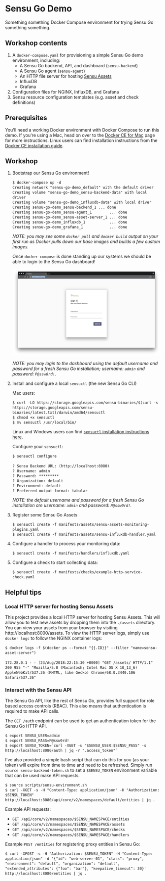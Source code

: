 # Sensu Go Demo

Something something Docker Compose environment for trying Sensu Go something
something.

## Workshop contents

1. A `docker-compose.yaml` for provisioning a simple Sensu Go demo environment,
   including:
   - A Sensu Go backend, API, and dashboard (`sensu-backend`)
   - A Sensu Go agent (`sensu-agent`)
   - An HTTP file server for hosting [Sensu Assets][sensu-assets]
   - InfluxDB
   - Grafana
2. Configuration files for NGINX, InfluxDB, and Grafana
3. Sensu resource configuration templates (e.g. asset and check definitions)

[sensu-assets]: https://docs.sensu.io/sensu-core/2.0/reference/assets/
[sensu-plugins-http]: https://github.com/sensu-plugins/sensu-plugins-http
[sensu-ruby]:   https://github.com/calebhailey/sensu-ruby

## Prerequisites

You'll need a working Docker environment with Docker Compose to run this demo.
If you're using a Mac, head on over to the [Docker CE for
Mac][docker-ce-for-mac] page for more instructions. Linux users can find
installation instructions from the [Docker CE installation guide][docker-ce].

[docker-ce-for-mac]: https://store.docker.com/editions/community/docker-ce-desktop-mac
[docker-ce]: https://docs.docker.com/install/

## Workshop

1. Bootstrap our Sensu Go environment!

   ```
   $ docker-compose up -d
   Creating network "sensu-go-demo_default" with the default driver
   Creating volume "sensu-go-demo_sensu-backend-data" with local driver
   Creating volume "sensu-go-demo_influxdb-data" with local driver
   Creating sensu-go-demo_sensu-backend_1 ... done
   Creating sensu-go-demo_sensu-agent_1        ... done
   Creating sensu-go-demo_sensu-asset-server_1 ... done
   Creating sensu-go-demo_influxdb_1           ... done
   Creating sensu-go-demo_grafana_1            ... done
   ```

   _NOTE: you may see some `docker pull` and `docker build` output on your first
   run as Docker pulls down our base images and builds a few custom images._

   Once `docker-compose` is done standing up our systems we should be able to
   login to the Sensu Go dashboard!

   ![Sensu Go dashboard login screen](docs/images/login.png "Sensu Go dashboard login screen")

   _NOTE: you may login to the dashboard using the default username and password
   for a fresh Sensu Go installation; username: `admin` and password:
   `P@ssw0rd!`._

2. Install and configure a local `sensuctl` (the new Sensu Go CLI)

   Mac users:

   ```
   $ curl -LO https://storage.googleapis.com/sensu-binaries/$(curl -s https://storage.googleapis.com/sensu-binaries/latest.txt)/darwin/amd64/sensuctl
   $ chmod +x sensuctl
   $ mv sensuctl /usr/local/bin/
   ```

   Linux and Windows users can find [`sensuctl` installation instructions
   here][sensuctl-install].

   Configure your `sensuctl`:

   ```
   $ sensuctl configure

   ? Sensu Backend URL: (http://localhost:8080)
   ? Username: admin
   ? Password: *********
   ? Organization: default
   ? Environment: default
   ? Preferred output format: tabular
   ```

   _NOTE: the default username and password for a fresh Sensu Go installation
   are username: `admin` and password: `P@ssw0rd!`._

   [sensuctl-install]: https://docs.sensu.io/sensu-core/2.0/getting-started/configuring-sensuctl/#installation

3. Register some Sensu Go Assets

   ```
   $ sensuctl create -f manifests/assets/sensu-assets-monitoring-plugins.yaml
   $ sensuctl create -f manifests/assets/sensu-influxdb-handler.yaml
   ```

4. Configure a handler to process your monitoring data:

   ```
   $ sensuctl create -f manifests/handlers/influxdb.yaml
   ```

5. Configure a check to start collecting data:

   ```
   $ sensuctl create -f manifests/checks/example-http-service-check.yaml
   ```

## Helpful tips

### Local HTTP server for hosting Sensu Assets

This project provides a local HTTP server for hosting Sensu Assets. This will
allow you to test new assets by dropping them into the `./assets` directory. You
can view your assets from your browser by visiting http://localhost:8000/assets.
To view the HTTP server logs, simply use `docker logs` to follow the NGINX
container logs:

```
$ docker logs -f $(docker ps --format "{{.ID}}" --filter "name=sensu-asset-server")

172.28.0.1 - - [23/Aug/2018:22:15:30 +0000] "GET /assets/ HTTP/1.1" 200 955 "-" "Mozilla/5.0 (Macintosh; Intel Mac OS X 10_13_6) AppleWebKit/537.36 (KHTML, like Gecko) Chrome/68.0.3440.106 Safari/537.36"
```

### Interact with the Sensu API

The Sensu Go API, like the rest of Sensu Go, provides full support for role
based access controls (RBAC). This also means that authentication is required
to make API calls.

The `GET /auth` endpoint can be used to get an authentication token for the
Sensu Go HTTP API.

```
$ export SENSU_USER=admin
$ export SENSU_PASS=P@ssw0rd!
$ export SENSU_TOKEN=`curl -XGET -u "$SENSU_USER:$SENSU_PASS" -s http://localhost:8080/auth | jq -r ".access_token"`
```

I've also provided a simple bash script that can do this for you (as your token)
will expire from time to time and need to be refreshed. Simply run
`source sensu-backend-token.sh` to set a `$SENSU_TOKEN` environment variable
that can be used make API requests.

```
$ source scripts/sensu-environment.sh
$ curl -XGET -s -H "Content-Type: application/json" -H "Authorization: $SENSU_TOKEN"  http://localhost:8080/api/core/v2/namespaces/default/entities | jq .
```

Example API requests:

- `GET /api/core/v2/namespaces/$SENSU_NAMESPACE/entities`
- `GET /api/core/v2/namespaces/$SENSU_NAMESPACE/assets`
- `GET /api/core/v2/namespaces/$SENSU_NAMESPACE/checks`
- `GET /api/core/v2/namespaces/$SENSU_NAMESPACE/handlers`

Example `POST /entities` for registering proxy entities in Sensu Go:

```
$ curl -XPOST -s -H "Authorization: $SENSU_TOKEN" -H "Content-Type: application/json" -d '{"id": "web-server-01", "class": "proxy", "environment": "default", "organization": "default", "extended_attributes": {"foo": "bar"}, "keepalive_timeout": 30}' http://localhost:8080/entities | jq .
```
